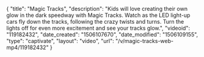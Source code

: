 {
    "title": "Magic Tracks",
    "description": "Kids will love creating their own glow in the dark speedway with Magic Tracks. Watch as the LED light-up cars fly down the tracks, following the crazy twists and turns. Turn the lights off for even more excitement and see your tracks glow.",
    "videoid": "119182432",
    "date_created": "1506107670",
    "date_modified": "1506109155",
    "type": "captivate",
    "layout": "video",
    "url": "\/v\/magic-tracks-web-mp4\/119182432"
}